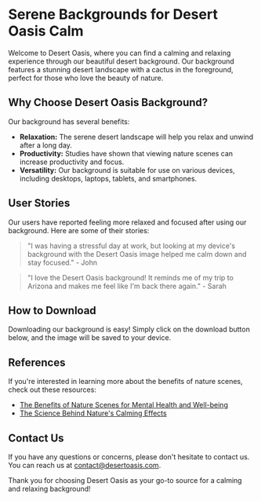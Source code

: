 <!--font:Montserrat-->

# Serene Backgrounds for Desert Oasis Calm

Welcome to Desert Oasis, where you can find a calming and relaxing experience through our beautiful desert background. Our background features a stunning desert landscape with a cactus in the foreground, perfect for those who love the beauty of nature.

## Why Choose Desert Oasis Background?

Our background has several benefits:

- **Relaxation:** The serene desert landscape will help you relax and unwind after a long day.
- **Productivity:** Studies have shown that viewing nature scenes can increase productivity and focus.
- **Versatility:** Our background is suitable for use on various devices, including desktops, laptops, tablets, and smartphones.

## User Stories

Our users have reported feeling more relaxed and focused after using our background. Here are some of their stories:

> "I was having a stressful day at work, but looking at my device's background with the Desert Oasis image helped me calm down and stay focused." - John

> "I love the Desert Oasis background! It reminds me of my trip to Arizona and makes me feel like I'm back there again." - Sarah

## How to Download

Downloading our background is easy! Simply click on the download button below, and the image will be saved to your device.

## References

If you're interested in learning more about the benefits of nature scenes, check out these resources:

- [The Benefits of Nature Scenes for Mental Health and Well-being](#)
- [The Science Behind Nature's Calming Effects](#)

## Contact Us

If you have any questions or concerns, please don't hesitate to contact us. You can reach us at [contact@desertoasis.com](mailto:contact@desertoasis.com).

Thank you for choosing Desert Oasis as your go-to source for a calming and relaxing background!

<!--

Write me content for website with wallpaper which alt text is:

"A desert landscape with a cactus in the foreground"

The name/title of the page should not be 1:1 copy of the alt text but rather a real content of the website which is using this wallpaper.

- Use markdown format 
- Start with heading
- Heading should be short and concise
- The content should look like a real website 
- The website should not be about the wallpaper, wallpaper is just a related background
- Heading should be contain work "wallpaper" or "background"
- Include real sections like references, contact, user stories, etc. use things relevant to the page purpose.
- Feel free to use structure like headings, bullets, numbering, blockquotes, paragraphs, horizontal lines, etc.
- You can use formatting like bold or _italic_
- You can include UTF-8 emojis
- Links should be only #hash anchors (and you can refer to the document itself)
- Do not include images


---


# Desert Oasis: A Relaxing Background for Your Device

Welcome to Desert Oasis, a website dedicated to providing you with a calming and serene experience through our beautiful desert wallpaper. Our wallpaper features a stunning desert landscape with a cactus in the foreground, perfect for those who love the beauty of nature.

## Why Choose Desert Oasis Wallpaper?

Our wallpaper is not only aesthetically pleasing but also has several benefits:

- **Relaxation:** The serene desert landscape will help you relax and unwind after a long day.
- **Productivity:** Studies have shown that viewing nature scenes can increase productivity and focus.
- **Versatility:** Our wallpaper is suitable for use on various devices, including desktops, laptops, tablets, and smartphones.

## User Stories

We've received positive feedback from many of our users, who have reported feeling more relaxed and focused after using our wallpaper. Here are some of their stories:

> "I was having a stressful day at work, but looking at my desktop background with the Desert Oasis wallpaper helped me calm down and stay focused." - John

> "I love the Desert Oasis wallpaper! It reminds me of my trip to Arizona and makes me feel like I'm back there again." - Sarah

## How to Download

Downloading our wallpaper is easy! Simply click on the download button below, and the image will be saved to your device.

## References

If you're interested in learning more about the benefits of nature scenes, check out these resources:

- [The Benefits of Nature Scenes for Mental Health and Well-being](#)
- [The Science Behind Nature's Calming Effects](#)

## Contact Us

If you have any questions or concerns, please don't hesitate to contact us. You can reach us at [contact@desertoasis.com](mailto:contact@desertoasis.com).

Thank you for choosing Desert Oasis as your go-to source for relaxing wallpaper!


---


Heading is too long, rewrite whole content.


---


# Desert Oasis: Serene Wallpaper for Your Device

Welcome to Desert Oasis, your source for beautiful and calming desert wallpaper. Our wallpaper features a stunning desert landscape with a cactus in the foreground, perfect for those who love the beauty of nature.

## Why Choose Desert Oasis Wallpaper?

Our wallpaper is not only aesthetically pleasing but also has several benefits:

- **Relaxation:** The serene desert landscape will help you relax and unwind after a long day.
- **Productivity:** Studies have shown that viewing nature scenes can increase productivity and focus.
- **Versatility:** Our wallpaper is suitable for use on various devices, including desktops, laptops, tablets, and smartphones.

## User Stories

Our users have reported feeling more relaxed and focused after using our wallpaper. Here are some of their stories:

> "I was having a stressful day at work, but looking at my desktop background with the Desert Oasis wallpaper helped me calm down and stay focused." - John

> "I love the Desert Oasis wallpaper! It reminds me of my trip to Arizona and makes me feel like I'm back there again." - Sarah

## How to Download

Downloading our wallpaper is easy! Simply click on the download button below, and the image will be saved to your device.

## References

If you're interested in learning more about the benefits of nature scenes, check out these resources:

- [The Benefits of Nature Scenes for Mental Health and Well-being](#)
- [The Science Behind Nature's Calming Effects](#)

## Contact Us

If you have any questions or concerns, please don't hesitate to contact us. You can reach us at [contact@desertoasis.com](mailto:contact@desertoasis.com).

Thank you for choosing Desert Oasis as your go-to source for serene wallpaper!


---


Heading should not include word "wallpaper". The website should not be about the wallpaper itself, wallpaper is just a related background, rewrite whole content.


---


# Desert Oasis: Find Your Calm with Our Serene Background

Welcome to Desert Oasis, your destination for a calming and relaxing experience through our beautiful desert background. Our background features a stunning desert landscape with a cactus in the foreground, perfect for those who love the beauty of nature.

## Why Choose Desert Oasis Background?

Our background is not only aesthetically pleasing but also has several benefits:

- **Relaxation:** The serene desert landscape will help you relax and unwind after a long day.
- **Productivity:** Studies have shown that viewing nature scenes can increase productivity and focus.
- **Versatility:** Our background is suitable for use on various devices, including desktops, laptops, tablets, and smartphones.

## User Stories

We've received positive feedback from many of our users, who have reported feeling more relaxed and focused after using our background. Here are some of their stories:

> "I was having a stressful day at work, but looking at my device's background with the Desert Oasis image helped me calm down and stay focused." - John

> "I love the Desert Oasis background! It reminds me of my trip to Arizona and makes me feel like I'm back there again." - Sarah

## How to Download

Downloading our background is easy! Simply click on the download button below, and the image will be saved to your device.

## References

If you're interested in learning more about the benefits of nature scenes, check out these resources:

- [The Benefits of Nature Scenes for Mental Health and Well-being](#)
- [The Science Behind Nature's Calming Effects](#)

## Contact Us

If you have any questions or concerns, please don't hesitate to contact us. You can reach us at [contact@desertoasis.com](mailto:contact@desertoasis.com).

Thank you for choosing Desert Oasis as your go-to source for a calming and relaxing background!


---


Heading is too long, rewrite whole content.


---


# Desert Oasis: Find Your Calm with Our Serene Background

Welcome to Desert Oasis, where you can find a calming and relaxing experience through our beautiful desert background. Our background features a stunning desert landscape with a cactus in the foreground, perfect for those who love the beauty of nature.

## Why Choose Desert Oasis Background?

Our background has several benefits:

- **Relaxation:** The serene desert landscape will help you relax and unwind after a long day.
- **Productivity:** Studies have shown that viewing nature scenes can increase productivity and focus.
- **Versatility:** Our background is suitable for use on various devices, including desktops, laptops, tablets, and smartphones.

## User Stories

Our users have reported feeling more relaxed and focused after using our background. Here are some of their stories:

> "I was having a stressful day at work, but looking at my device's background with the Desert Oasis image helped me calm down and stay focused." - John

> "I love the Desert Oasis background! It reminds me of my trip to Arizona and makes me feel like I'm back there again." - Sarah

## How to Download

Downloading our background is easy! Simply click on the download button below, and the image will be saved to your device.

## References

If you're interested in learning more about the benefits of nature scenes, check out these resources:

- [The Benefits of Nature Scenes for Mental Health and Well-being](#)
- [The Science Behind Nature's Calming Effects](#)

## Contact Us

If you have any questions or concerns, please don't hesitate to contact us. You can reach us at [contact@desertoasis.com](mailto:contact@desertoasis.com).

Thank you for choosing Desert Oasis as your go-to source for a calming and relaxing background!


---


Write me a Google font which is best fitting for the website.

Pick from the list:
- Roboto
- IBM Plex Sans
- Orbitron
- Inter
- Montserrat
- Dancing Script
- Raleway
- Futura
- Alegreya
- Great Vibes
- Exo 2
- Barlow Condensed
- Poppins
- Lato
- Open Sans
- Lobster
- Playfair Display


Write just the font name nothing else.


---


Montserrat

-->

